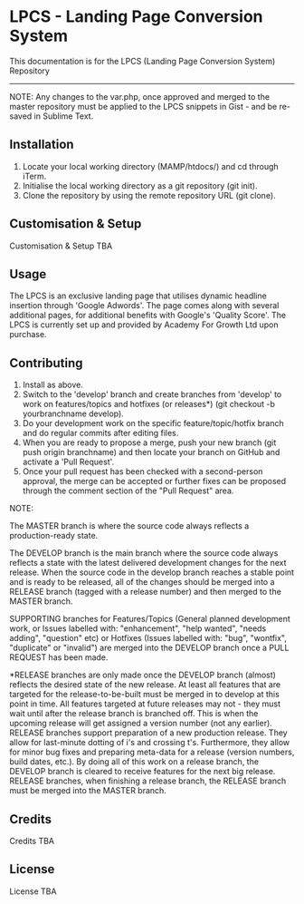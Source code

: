 # LPCS - Landing Page Conversion System

This documentation is for the LPCS (Landing Page Conversion System) Repository

----
NOTE: Any changes to the var.php, once approved and merged to the master repository must be applied to the LPCS snippets in Gist - and be re-saved in Sublime Text.

## Installation

1. Locate your local working directory (MAMP/htdocs/) and cd through iTerm.
2. Initialise the local working directory as a git repository (git init).
3. Clone the repository by using the remote repository URL (git clone).

## Customisation & Setup

Customisation & Setup TBA

## Usage

The LPCS is an exclusive landing page that utilises dynamic headline insertion through 'Google Adwords'. The page comes along with several additional pages, for additional benefits with Google's 'Quality Score'. The LPCS is currently set up and provided by Academy For Growth Ltd upon purchase.

## Contributing

1. Install as above.
2. Switch to the 'develop' branch and create branches from 'develop' to work on features/topics and hotfixes (or releases*) (git checkout -b yourbranchname develop).
3. Do your development work on the specific feature/topic/hotfix branch and do regular commits after editing files.
4. When you are ready to propose a merge, push your new branch (git push origin branchname) and then locate your branch on GitHub and activate a 'Pull Request'.
5. Once your pull request has been checked with a second-person approval, the merge can be accepted or further fixes can be proposed through the comment section of the "Pull Request" area.

NOTE:

The MASTER branch is where the source code always reflects a production-ready state.

The DEVELOP branch is the main branch where the source code always reflects a state with the latest delivered development changes for the next release. When the source code in the develop branch reaches a stable point and is ready to be released, all of the changes should be merged into a RELEASE branch (tagged with a release number) and then merged to the MASTER branch.

SUPPORTING branches for Features/Topics (General planned development work, or Issues labelled with: "enhancement", "help wanted", "needs adding", "question" etc) or Hotfixes (Issues labelled with: "bug", "wontfix", "duplicate" or "invalid") are merged into the DEVELOP branch once a PULL REQUEST has been made.

*RELEASE branches are only made once the DEVELOP branch (almost) reflects the desired state of the new release. At least all features that are targeted for the release-to-be-built must be merged in to develop at this point in time. All features targeted at future releases may not - they must wait until after the release branch is branched off. This is when the upcoming release will get assigned a version number (not any earlier). RELEASE branches support preparation of a new production release. They allow for last-minute dotting of i's and crossing t's. Furthermore, they allow for minor bug fixes and preparing meta-data for a release (version numbers, build dates, etc.). By doing all of this work on a release branch, the DEVELOP branch is cleared to receive features for the next big release. RELEASE branches, when finishing a release branch, the RELEASE branch must be merged into the MASTER branch.

## Credits

Credits TBA

## License

License TBA

